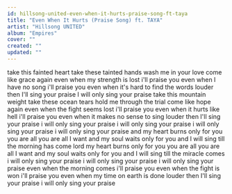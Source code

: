 ```yaml
---
id: hillsong-united-even-when-it-hurts-praise-song-ft-taya
title: "Even When It Hurts (Praise Song) ft. TAYA"
artist: "Hillsong UNITED"
album: "Empires"
cover: ""
created: ""
updated: ""
---
```


take this fainted heart
take these tainted hands
wash me in your love
come like grace again
even when my strength is lost
i'll praise you
even when I have no song
i'll praise you
even when it's hard to find the words
louder then I'll sing your praise
I will only sing your praise
take this mountain weight
take these ocean tears
hold me through the trial
come like hope again
even when the fight seems lost
i'll praise you
even when it hurts like hell
i'll praise you
even when it makes no sense to sing
louder then I'll sing your praise
i will only sing your praise
i will only sing your praise
i will only sing your praise
i will only sing your praise
and my heart burns only for you
you are all you are all I want
and my soul waits only for you
and I will sing till the morning has come
lord my heart burns only for you
you are all you are all I want
and my soul waits only for you
and I will sing till the miracle comes
i will only sing your praise
i will only sing your praise
i will only sing your praise
even when the morning comes
i'll praise you
even when the fight is won
i'll praise you
even when my time on earth is done
louder then I'll sing your praise
i will only sing your praise